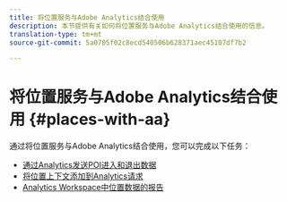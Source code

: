 ```yaml
---
title: 将位置服务与Adobe Analytics结合使用
description: 本节提供有关如何将位置服务与Adobe Analytics结合使用的信息。
translation-type: tm+mt
source-git-commit: 5a0705f02c8ecd540506b628371aec45107df7b2

---
```



# 将位置服务与Adobe Analytics结合使用 {#places-with-aa}

通过将位置服务与Adobe Analytics结合使用，您可以完成以下任务：

* [通过Analytics发送POI进入和退出数据](/help/use-places-with-other-solutions/places-adobe-analytics/use-places-adobe-analytics.md)
* [将位置上下文添加到Analytics请求](/help/use-places-with-other-solutions/places-adobe-analytics/run-reports-aa-places-data.md)
* [Analytics Workspace中位置数据的报告](/help/use-places-with-other-solutions/places-adobe-analytics/run-reports-aa-places-data.md)